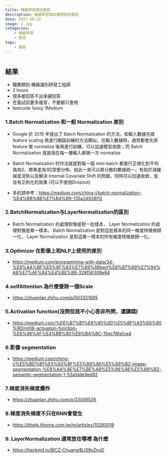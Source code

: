 ```yaml
---
title: 機器學習面試題目
description: 機器學習面試被問到的題目
date: 2023-09-22
image: 2.jpg
categories:
    - 機器學習
    - 題目
tags:
    - 題目
---
```


#  

## 結果
* 職務類別:機器識別研發工程師
* 2 hours
* 很多都回答不出來硬回答
* 在面試前要多複習，不要都只會用
* leetcode 1*easy 1*Medium

### 1.Batch Normalization 和一般 Normalization 差別
* Google 於 2015 年提出了 Batch Normalization 的方法，和輸入數據先做 feature scaling 再進行網路訓練的方法類似。在輸入數據時，通常都會先將 feature 做 normalize 後再進行訓練，可以加速模型收斂；而 Batch Normalization 就是指在每一層輸入都做一次 normalize

* Batch Normalization 的作法就是對每一個 mini-batch 都進行正規化到平均值為0、標準差為1的常態分佈，如此一來可以將分散的數據統一，有助於減緩梯度消失以及解決 Internal Covariate Shift 的問題，同時可以加速收斂，並且有正則化的效果 (可以不使用Dropout)

* 多的請參考：https://medium.com/ching-i/batch-normalization-%E4%BB%8B%E7%B4%B9-135a24928f12

### 2.BatchNormalization与LayerNormalization的區別

* Batch Normalization 的處理對像是對一批樣本， Layer Normalization 的處理對像是單一樣本。 Batch Normalization 是對這批樣本的同一維度特徵做歸一化， Layer Normalization 是對這單一樣本的所有維度特徵做歸一化。

### 3.Optimizer 在影像上和NLP上使用的差別

* https://medium.com/programming-with-data/34-%E8%AA%BF%E5%8F%83%E7%89%88bert%E6%87%89%E7%94%A8%E7%AF%84%E4%BE%8B-328f56308e64

### 4.selfAttention 為什麼要除一個Scale

* https://zhuanlan.zhihu.com/p/503321685

### 5.Activation function(沒問但我不小心答非所問，還講錯)

* https://medium.com/%E6%B7%B1%E6%80%9D%E5%BF%83%E6%80%9D/ml08-activation-function-%E6%98%AF%E4%BB%80%E9%BA%BC-15ec78fa1ce4


### 6.影像 segmentation 

* https://medium.com/ching-i/%E5%BD%B1%E5%83%8F%E5%88%86%E5%89%B2-image-segmentation-%E8%AA%9E%E7%BE%A9%E5%88%86%E5%89%B2-semantic-segmentation-1-53a1dde9ed92

### 7.梯度消失梯度爆炸

* https://zhuanlan.zhihu.com/p/33006526

### 8.梯度消失梯度不只在RNN會發生

* https://ithelp.ithome.com.tw/m/articles/10280019

### 9. LayerNormalization 通常放在哪裡 為什麼

* https://hackmd.io/@CZ-Chuang/BJ39oZnvD
